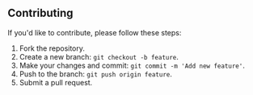 ## Contributing

If you'd like to contribute, please follow these steps:
1. Fork the repository.
2. Create a new branch: `git checkout -b feature`.
3. Make your changes and commit: `git commit -m 'Add new feature'`.
4. Push to the branch: `git push origin feature`.
5. Submit a pull request.
